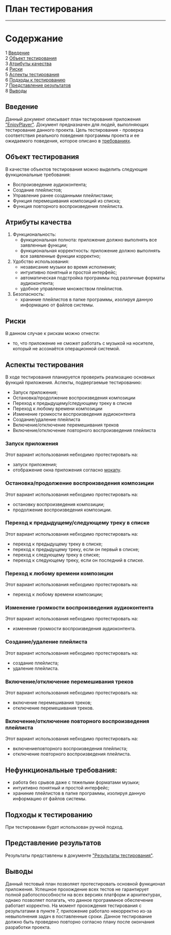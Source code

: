 # План тестирования
---

# Содержание
1 [Введение](#introduction)  
2 [Объект тестирования](#items)  
3 [Атрибуты качества](#quality)  
4 [Риски](#risk)  
5 [Аспекты тестирования](#features)  
6 [Подходы к тестированию](#approach)  
7 [Представление результатов](#pass)  
8 [Выводы](#conclusion)

<a name="introduction"/>

## Введение

Данный документ описывает план тестирования приложения ["EnjoyPlayer"](https://github.com/glestorn/EnjoyPlayer). Документ предназначен для людей, выполняющих тестирование данного проекта. Цель тестирования - проверка соответствия реального поведения программы проекта и ее ожидаемого поведения, которое описано в [требованиях](https://github.com/glestorn/EnjoyPlayer/blob/master/Documents/Requirements/RussianRequirementsDocument.md).

<a name="items"/>

## Объект тестирования

В качестве объектов тестирования можно выделить следующие функциональные требования:

* Воспроизведение аудиоконтента;
* Создание плейлистов;
* Управление ранее созданными плейлистами;
* Функция перемешивания композиций из списка;
* Функция повторного воспроизведения плейлиста. 

<a name="quality"/>

## Атрибуты качества

1. Функциональность:
    - функциональная полнота: приложение должно выполнять все заявленные функции;
    - функциональная корректность: приложение должно выполнять все заявленные функции корректно;
2. Удобство использования:
    - независание музыки во время исполнения;
    - интуитивно понятный и простой интерфейс;
    - автоматическая подстройка программы под различные форматы аудиоконтента;
    - удобное управление множеством плейлистов.
3. Безопасность:  
    - храниние плейлистов в папке программы, изолируя данную информацию от файлов системы.

<a name="risk"/>

## Риски

В данном случае к рискам можно отнести:
* то, что приложение не сможет работать с музыкой на носителе, который не асознаётся операционной системой.

<a name="features"/>

## Аспекты тестирования

В ходе тестирования планируется проверить реализацию основных функций приложения. Аспекты, подвергаемые тестированию: 
* Запуск приложения;  
* Остановка/продолжение воспроизведения композиции  
* Переход к предыдущему/следующему треку в списке  
* Переход к любому времени композиции 
* Изменение громкости воспроизведения аудиоконтента  
* Создание/удаление плейлиста  
* Включение/отключение перемешивания треков  
* Включение/отключение повторного воспроизведения плейлиста  

### Запуск приложения
Этот вариант использования небходимо протестировать на:
* запуск приложения;
* отображение окна приложения согласно [мокапу](https://github.com/glestorn/EnjoyPlayer/blob/master/Documents/Mockups/MainView.png).

### Остановка/продолжение воспроизведения композиции
Этот вариант использования небходимо протестировать на:
* остановку воспроизведения композиции;  
* продолжение воспроизведения композиции.  

### Переход к предыдущему/следующему треку в списке
Этот вариант использования небходимо протестировать на:
* переход к предыдущему треку в списке;  
* переход к предыдущему треку, если он первый в списке;  
* переход к следующему треку в списке;  
* переход к следующему треку, если он последний в списке.  

### Переход к любому времени композиции
Этот вариант использования небходимо протестировать на:
* переход к любому времени композиции;

### Изменение громкости воспроизведения аудиоконтента
Этот вариант использования небходимо протестировать на:
* изменение громкости воспроизведения аудиоконтента.

### Создание/удаление плейлиста
Этот вариант использования небходимо протестировать на:
* создание плейлиста;
* удаление плейлиста.

### Включение/отключение перемешивания треков
Этот вариант использования небходимо протестировать на:
* включение перемешивания треков;
* отключение перемешивания треков.

### Включение/отключение повторного воспроизведения плейлиста
Этот вариант использования небходимо протестировать на:
* включениеповторного воспроизведения плейлиста;
* отключение повторного воспроизведения плейлиста.

## Нефункциональные требования:
* работа без срывов даже с тяжелыми форматами музыки;
* интуитивно понятный и простой интерфейс;
* храниние плейлистов в папке программы, изолируя данную информацию от файлов системы.

<a name="approach"/>

## Подходы к тестированию

При тестировании будет использован ручной подход.

<a name="pass"/>

## Представление результатов

Результаты представлены  в документе ["Результаты тестирования"](https://github.com/s1ovak/PhoneShop/blob/master/Testing/TestResults.md).

<a name="conclusion"/>

## Выводы

Данный тестовый план позволяет протестировать основной функционал приложения. Успешное прохождение всех тестов не гарантирует полной работоспособности на всех версиях платформ и архитектурах, однако позволяет полагать, что данное программное обеспечение работает корректно. На момент прохождения тестирования с результатами в пункте 7, приложение работало некорректно из-за невыполнения задач в поставленные сроки. Данное тестирование должно быть проведено повторно согласно плану после окончания разработки проекта.
